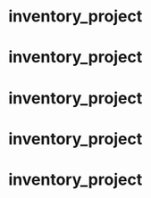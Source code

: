 # inventory_project
# inventory_project
# inventory_project
# inventory_project
# inventory_project
